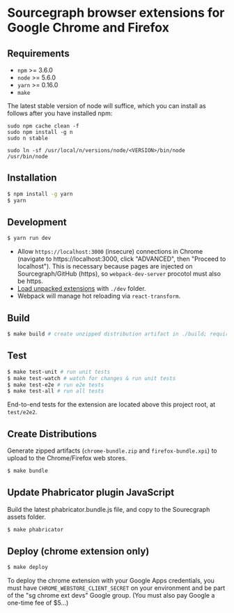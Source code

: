 # Sourcegraph browser extensions for Google Chrome and Firefox

## Requirements

- `npm` >= 3.6.0
- `node` >= 5.6.0
- `yarn` >= 0.16.0
- `make`

The latest stable version of node will suffice, which you can install as follows after you have installed npm:

```
sudo npm cache clean -f
sudo npm install -g n
sudo n stable

sudo ln -sf /usr/local/n/versions/node/<VERSION>/bin/node /usr/bin/node
```

## Installation

```bash
$ npm install -g yarn
$ yarn
```

## Development

```bash
$ yarn run dev
```
* Allow `https://localhost:3000` (insecure) connections in Chrome (navigate to https://localhost:3000, click "ADVANCED",
then "Proceed to localhost"). This is necessary because pages are injected on Sourcegraph/GitHub (https), so `webpack-dev-server`
procotol must also be https.
* [Load unpacked extensions](https://developer.chrome.com/extensions/getstarted#unpacked) with `./dev` folder.
* Webpack will manage hot reloading via `react-transform`.

## Build

```bash
$ make build # create unzipped distribution artifact in ./build; required for e2e tests
```

## Test

```bash
$ make test-unit # run unit tests
$ make test-watch # watch for changes & run unit tests
$ make test-e2e # run e2e tests
$ make test-all # run all tests
```

End-to-end tests for the extension are located above this project root, at `test/e2e2`.

## Create Distributions

Generate zipped artifacts (`chrome-bundle.zip` and `firefox-bundle.xpi`) to upload to the Chrome/Firefox web stores.

```bash
$ make bundle
```

## Update Phabricator plugin JavaScript

Build the latest phabricator.bundle.js file, and copy to the Sourecgraph assets folder.

```bash
$ make phabricator
```

## Deploy (chrome extension only)

```bash
$ make deploy
```

To deploy the chrome extension with your Google Apps credentials, you must have `CHROME_WEBSTORE_CLIENT_SECRET` on your environment and
be part of the "sg chrome ext devs" Google group. (You must also pay Google a one-time fee of $5...)

